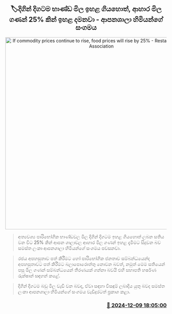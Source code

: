 <p align='center'><b><h2 align='center' title='If commodity prices continue to rise, food prices will rise by 25% - Restaurant Owners Association'>🏷දිගින් දිගටම භාණ්ඩ මිල ඉහළ ගියහොත්, ආහාර මිල ගණන් 25% කින් ඉහළ දමනවා - ආපනශාලා හිමියන්ගේ සංගමය</h2></b></p>
<p align='center'><img src='https://helakuru.sgp1.cdn.digitaloceanspaces.com/esana/images/lib/harshana-rukshan-new.jpg' width='600' alt='If commodity prices continue to rise, food prices will rise by 25% - Restaurant Owners Association'></p>

> අත්‍යවශ්‍ය පාරිභෝගික භාණ්ඩවල මිල දිගින් දිගටම ඉහළ ගියහොත් ලබන සතිය වන විට 25% කින් ආපන ශාලාවල ආහාර මිල ගණන් ඉහළ දැමීමට සිදුවන බව සමස්ත ලංකා ආපනශාලා හිමියන්ගේ සංගමය පවසනවා.

> රජය අපහසුතාව පත් කිරීමට හෝ පාරිභෝගික ජනතාව සම්බන්ධයෙන්ද අපහසුතාවට පත් කිරීමට බලාපොරොත්තු නොවන බවත්, නමුත් මෙම සතියෙන් පසු මිල ගණන් සම්බන්ධයෙන් තීරණයක් ගන්නා බවයි එහි සභාපති හර්ෂණ රුක්ෂාන් සඳහන් කළේ.

> දිගින් දිගටම බඩු මිල වැඩි වන බවද, ඒවා සඳහා විසඳුම් ලබාදිය යුතු බවද සමස්ත ලංකා ආපනශාලා හිමියන්ගේ සංගමය වැඩිදුරටත් ප්‍රකාශ කළා.



<h3 align='right'><a href='https://www.helakuru.lk/esana/p/105766/'>📅 2024-12-09 18:05:00</a></h3>
